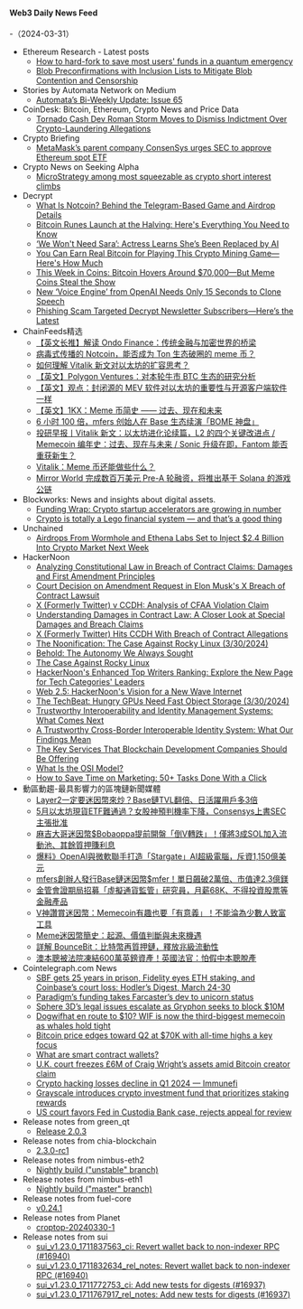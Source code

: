 #### Web3 Daily News Feed
-（2024-03-31）

- Ethereum Research - Latest posts
  - [How to hard-fork to save most users' funds in a quantum emergency](https://ethresear.ch/t/how-to-hard-fork-to-save-most-users-funds-in-a-quantum-emergency/18901#post_20)
  - [Blob Preconfirmations with Inclusion Lists to Mitigate Blob Contention and Censorship](https://ethresear.ch/t/blob-preconfirmations-with-inclusion-lists-to-mitigate-blob-contention-and-censorship/19150#post_4)
- Stories by Automata Network on Medium
  - [Automata’s Bi-Weekly Update: Issue 65](https://blog.ata.network/automatas-bi-weekly-update-issue-65-c450b312e57d?source=rss-f15317e02c04------2)
- CoinDesk: Bitcoin, Ethereum, Crypto News and Price Data
  - [Tornado Cash Dev Roman Storm Moves to Dismiss Indictment Over Crypto-Laundering Allegations](https://www.coindesk.com/policy/2024/03/30/tornado-cash-dev-roman-storm-moves-to-dismiss-indictment-over-crypto-laundering-allegations/?utm_medium=referral&utm_source=rss&utm_campaign=headlines)
- Crypto Briefing
  - [MetaMask’s parent company ConsenSys urges SEC to approve Ethereum spot ETF](https://cryptobriefing.com/consensys-spot-ethereum-etf-approval/)
- Crypto News on Seeking Alpha
  - [MicroStrategy among most squeezable as crypto short interest climbs](https://seekingalpha.com/news/4085361-microstrategy-most-squeezable-crypto-short-interest-climbs?utm_source=feed_news_crypto&utm_medium=referral&feed_item_type=news)
- Decrypt
  - [What Is Notcoin? Behind the Telegram-Based Game and Airdrop Details](https://decrypt.co/resources/what-is-notcoin-telegram-based-game-airdrop)
  - [Bitcoin Runes Launch at the Halving: Here's Everything You Need to Know](https://decrypt.co/221962/bitcoin-runes-launch-at-the-halving-heres-everything-you-need-to-know)
  - [‘We Won't Need Sara’: Actress Learns She’s Been Replaced by AI](https://decrypt.co/224173/sara-poyzer-replaced-by-ai-generated-voice)
  - [You Can Earn Real Bitcoin for Playing This Crypto Mining Game—Here's How Much](https://decrypt.co/224183/you-can-earn-real-bitcoin-playing-crypto-mining-game-how-much)
  - [This Week in Coins: Bitcoin Hovers Around $70,000—But Meme Coins Steal the Show](https://decrypt.co/224080/this-week-in-coins-bitcoin-hovers-above-70000-but-meme-coins-steal-the-show)
  - [New ‘Voice Engine’ from OpenAI Needs Only 15 Seconds to Clone Speech](https://decrypt.co/224165/open-ai-voice-engine-clone-speech)
  - [Phishing Scam Targeted Decrypt Newsletter Subscribers—Here’s the Latest](https://decrypt.co/224133/phishing-email-decrypt-newsletter-latest)
- ChainFeeds精选
  - [【英文长推】解读 Ondo Finance：传统金融与加密世界的桥梁](https://twitter.com/solofunk30/status/1773373327534334155)
  - [病毒式传播的 Notcoin，能否成为 Ton 生态破圈的 meme 币？](https://techflowpost.com/article/detail_17116.html)
  - [如何理解 Vitalik 新文对以太坊的扩容思考？](https://twitter.com/tmel0211/status/1773945614465994911?s=61&t=zwD5HTryAMwbhQjp4ntOpA)
  - [【英文】Polygon Ventures：对本轮牛市 BTC 生态的研究分析](https://twitter.com/polygonventures/status/1773356656891416983?s=61&t=zwD5HTryAMwbhQjp4ntOpA)
  - [【英文】观点：封闭源的 MEV 软件对以太坊的重要性与开源客户端软件一样](https://twitter.com/christine_dkim/status/1773910463606075777)
  - [【英文】1KX：Meme 币简史 —— 过去、现在和未来](https://mirror.xyz/1kx.eth/RgbEQvn1vgfzrE6GDTwk3rrNYQmyuwVgejtR0-6okRc)
  - [6 小时 100 倍，mfers 创始人在 Base 生态续演「BOME 神盘」](https://www.theblockbeats.info/news/52551)
  - [投研早报丨Vitalik 新文：以太坊进化论续篇，L2 的四个关键改进点 / Memecoin 编年史：过去、现在与未来 / Sonic 升级在即，Fantom 能否重获新生？]()
  - [Vitalik：Meme 币还能做些什么？](https://www.techflowpost.com/article/detail_17119.html)
  - [Mirror World 完成数百万美元 Pre-A 轮融资，将推出基于 Solana 的游戏公链](https://twitter.com/SonicSVM/status/1773515430159696076)
- Blockworks: News and insights about digital assets.
  - [Funding Wrap: Crypto startup accelerators are growing in number](https://blockworks.co/news/crypto-startup-accelerators-growing)
  - [Crypto is totally a Lego financial system — and that’s a good thing](https://blockworks.co/news/crypto-lego-financial-system-decentralization)
- Unchained
  - [Airdrops From Wormhole and Ethena Labs Set to Inject $2.4 Billion Into Crypto Market Next Week](https://unchainedcrypto.com/airdrops-from-wormhole-and-ethena-labs-set-to-inject-2-4-billion-into-crypto-market-next-week/)
- HackerNoon
  - [Analyzing Constitutional Law in Breach of Contract Claims: Damages and First Amendment Principles](https://hackernoon.com/analyzing-constitutional-law-in-breach-of-contract-claims-damages-and-first-amendment-principles?source=rss)
  - [Court Decision on Amendment Request in Elon Musk's X Breach of Contract Lawsuit](https://hackernoon.com/court-decision-on-amendment-request-in-elon-musks-x-breach-of-contract-lawsuit?source=rss)
  - [X (Formerly Twitter) v CCDH: Analysis of CFAA Violation Claim](https://hackernoon.com/x-formerly-twitter-v-ccdh-analysis-of-cfaa-violation-claim?source=rss)
  - [Understanding Damages in Contract Law: A Closer Look at Special Damages and Breach Claims](https://hackernoon.com/understanding-damages-in-contract-law-a-closer-look-at-special-damages-and-breach-claims?source=rss)
  - [X (Formerly Twitter) Hits CCDH With Breach of Contract Allegations](https://hackernoon.com/x-formerly-twitter-hits-ccdh-with-breach-of-contract-allegations?source=rss)
  - [The Noonification: The Case Against Rocky Linux (3/30/2024)](https://hackernoon.com/3-30-2024-noonification?source=rss)
  - [Behold: The Autonomy We Always Sought](https://hackernoon.com/behold-the-autonomy-we-always-sought?source=rss)
  - [The Case Against Rocky Linux](https://hackernoon.com/the-case-against-rocky-linux?source=rss)
  - [HackerNoon's Enhanced Top Writers Ranking: Explore the New Page for Tech Categories' Leaders](https://hackernoon.com/hackernoons-enhanced-top-writers-ranking-explore-the-new-page-for-tech-categories-leaders?source=rss)
  - [Web 2.5: HackerNoon's Vision for a New Wave Internet](https://hackernoon.com/web-25-hackernoons-vision-for-a-new-wave-internet?source=rss)
  - [The TechBeat: Hungry GPUs Need Fast Object Storage (3/30/2024)](https://hackernoon.com/3-30-2024-techbeat?source=rss)
  - [Trustworthy Interoperability and Identity Management Systems: What Comes Next](https://hackernoon.com/trustworthy-interoperability-and-identity-management-systems-what-comes-next?source=rss)
  - [A Trustworthy Cross-Border Interoperable Identity System: What Our Findings Mean](https://hackernoon.com/a-trustworthy-cross-border-interoperable-identity-system-what-our-findings-mean?source=rss)
  - [The Key Services That Blockchain Development Companies Should Be Offering](https://hackernoon.com/the-key-services-that-blockchain-development-companies-should-be-offering?source=rss)
  - [What Is the OSI Model?](https://hackernoon.com/what-is-the-osi-model?source=rss)
  - [How to Save Time on Marketing: 50+ Tasks Done With a Click](https://hackernoon.com/how-to-save-time-on-marketing-50-tasks-done-with-a-click?source=rss)
- 動區動趨-最具影響力的區塊鏈新聞媒體
  - [Layer2一定要迷因幣來炒？Base鏈TVL翻倍、日活躍用戶多3倍](https://www.blocktempo.com/base-chain-tvl-doubled-dau-tripled-monthly/)
  - [5月以太坊現貨ETF難通過？女股神預判機率下降，Consensys上書SEC主張批准](https://www.blocktempo.com/cathie-wood-sees-lower-odds-for-ethereum-etf-approval-in-may/)
  - [麻吉大哥迷因幣$Bobaoppa提前開盤「倒V轉跌」！僅將3成SOL加入流動池、其餘質押賺利息](https://www.blocktempo.com/solana-meme-coin-bobaoppa-surges-2699/)
  - [爆料》OpenAI與微軟聯手打造「Stargate」AI超級電腦，斥資1,150億美元](https://www.blocktempo.com/openai-microsoft-to-build-stargate-ai-supercomputer-investing-115b/)
  - [mfers創辦人發行Base鏈迷因幣$mfer！單日飆破2萬倍、市值達2.3億鎂](https://www.blocktempo.com/mfers-founder-sartoshi-issued-the-mfer-meme-coin-on-the-base-chain/)
  - [金管會證期局招募「虛擬通貨監管」研究員，月薪68K、不得投資股票等金融產品](https://www.blocktempo.com/securities-and-futures-bureau-recruits-virtual-currency-supervision-researcher/)
  - [V神讚賞迷因幣：Memecoin有趣也要「有意義」！不能淪為少數人致富工具](https://www.blocktempo.com/vitalik-buterin-thinks-meme-coins-should-be-fun/)
  - [Meme迷因幣簡史：起源、價值判斷與未來機遇](https://www.blocktempo.com/the-origin-value-and-opportunities-of-meme-coins/)
  - [詳解 BounceBit：比特幣再質押鏈，釋放兆級流動性](https://www.blocktempo.com/what-is-bouncebit-on-the-bitcoin-ecosystem/)
  - [澳本聰被法院凍結600萬英鎊資產！英國法官：怕假中本聰脫產](https://www.blocktempo.com/craig-wrights-6m-assets-frozen-by-judge/)
- Cointelegraph.com News
  - [SBF gets 25 years in prison, Fidelity eyes ETH staking, and Coinbase’s court loss: Hodler’s Digest, March 24-30](https://cointelegraph.com/magazine/sbf-gets-25-years-in-prison-fidelity-eyes-eth-staking-and-coinbases-court-loss-hodlers-digest-march-24-30/)
  - [Paradigm’s funding takes Farcaster’s dev to unicorn status](https://cointelegraph.com/news/paradigm-funding-farcaster-unicorn-status)
  - [Sphere 3D’s legal issues escalate as Gryphon seeks to block $10M](https://cointelegraph.com/news/sphere3d-legal-escalate-gryphon-seeks-block-10m)
  - [Dogwifhat en route to $10? WIF is now the third-biggest memecoin as whales hold tight](https://cointelegraph.com/news/dogwifhat-10-wif-3rd-largest-memecoin-whales)
  - [Bitcoin price edges toward Q2 at $70K with all-time highs a key focus](https://cointelegraph.com/news/bitcoin-price-q2-70k-all-time-highs-focus)
  - [What are smart contract wallets?](https://cointelegraph.com/explained/what-are-smart-contract-wallets)
  - [U.K. court freezes £6M of Craig Wright’s assets amid Bitcoin creator claim](https://cointelegraph.com/news/u-k-court-freezes-6m-of-craig-wright-s-assets-amid-bitcoin-creator-claim)
  - [Crypto hacking losses decline in Q1 2024 — Immunefi](https://cointelegraph.com/news/crypto-hacking-incidents-decline-in-q1-2024-immunefi)
  - [Grayscale introduces crypto investment fund that prioritizes staking rewards](https://cointelegraph.com/news/grayscale-investments-dynamic-income-fund-gdic-crypto-solana-polkadot)
  - [US court favors Fed in Custodia Bank case, rejects appeal for review](https://cointelegraph.com/news/united-states-court-federal-reserve-bank-kansas-city-custodia-bank)
- Release notes from green_qt
  - [Release 2.0.3](https://github.com/Blockstream/green_qt/releases/tag/release_2.0.3)
- Release notes from chia-blockchain
  - [2.3.0-rc1](https://github.com/Chia-Network/chia-blockchain/releases/tag/2.3.0-rc1)
- Release notes from nimbus-eth2
  - [Nightly build ("unstable" branch)](https://github.com/status-im/nimbus-eth2/releases/tag/nightly)
- Release notes from nimbus-eth1
  - [Nightly build ("master" branch)](https://github.com/status-im/nimbus-eth1/releases/tag/nightly)
- Release notes from fuel-core
  - [v0.24.1](https://github.com/FuelLabs/fuel-core/releases/tag/v0.24.1)
- Release notes from Planet
  - [croptop-20240330-1](https://github.com/Planetable/Planet/releases/tag/croptop-20240330-1)
- Release notes from sui
  - [sui_v1.23.0_1711837563_ci: Revert wallet back to non-indexer RPC (#16940)](https://github.com/MystenLabs/sui/releases/tag/sui_v1.23.0_1711837563_ci)
  - [sui_v1.23.0_1711832634_rel_notes: Revert wallet back to non-indexer RPC (#16940)](https://github.com/MystenLabs/sui/releases/tag/sui_v1.23.0_1711832634_rel_notes)
  - [sui_v1.23.0_1711772753_ci: Add new tests for digests (#16937)](https://github.com/MystenLabs/sui/releases/tag/sui_v1.23.0_1711772753_ci)
  - [sui_v1.23.0_1711767917_rel_notes: Add new tests for digests (#16937)](https://github.com/MystenLabs/sui/releases/tag/sui_v1.23.0_1711767917_rel_notes)
